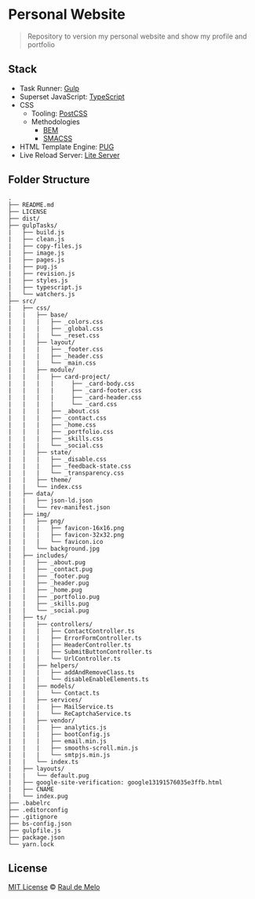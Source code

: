 # Personal Website

> Repository to version my personal website and show my profile and portfolio

## Stack

- Task Runner: [Gulp](http://gulpjs.com/)
- Superset JavaScript: [TypeScript](https://www.typescriptlang.org)
- CSS 
	- Tooling: [PostCSS](http://postcss.org/)
	- Methodologies
		- [BEM](http://getbem.com/introduction/)
		- [SMACSS](http://getbem.com/introduction/)
- HTML Template Engine: [PUG](https://pugjs.org/api/getting-started.html)
- Live Reload Server: [Lite Server](https://github.com/johnpapa/lite-server)

## Folder Structure
```
.
├── README.md
├── LICENSE
├── dist/
├── gulpTasks/
|   ├── build.js
|   ├── clean.js
|   ├── copy-files.js
|   ├── image.js
|   ├── pages.js
|   ├── pug.js
|   ├── revision.js
|   ├── styles.js
|   ├── typescript.js
|   └── watchers.js
├── src/
|   ├── css/
|   |   ├── base/
|   |   |   ├── _colors.css
|   |   |   ├── _global.css
|   |   |   └── _reset.css
|   |   ├── layout/
|   |   |   ├── _footer.css
|   |   |   ├── _header.css
|   |   |   └── _main.css
|   |   ├── module/
|   |   |   ├── card-project/
|   |   |   |     ├── _card-body.css
|   |   |   |     ├── _card-footer.css
|   |   |   |     ├── _card-header.css
|   |   |   |     └── _card.css
|   |   |   ├── _about.css
|   |   |   ├── _contact.css
|   |   |   ├── _home.css
|   |   |   ├── _portfolio.css
|   |   |   ├── _skills.css
|   |   |   └── _social.css
|   |   ├── state/
|   |   |   ├── _disable.css
|   |   |   ├── _feedback-state.css
|   |   |   └── _transparency.css
|   |   ├── theme/
|   |   └── index.css
|   ├── data/
|   |   ├── json-ld.json
|   |   └── rev-manifest.json
|   ├── img/
|   |   ├── png/
|   |   |   ├── favicon-16x16.png
|   |   |   ├── favicon-32x32.png
|   |   |   └── favicon.ico
|   |   └── background.jpg
|   ├── includes/
|   |   ├── _about.pug
|   |   ├── _contact.pug
|   |   ├── _footer.pug
|   |   ├── _header.pug
|   |   ├── _home.pug
|   |   ├── _portfolio.pug
|   |   ├── _skills.pug
|   |   └── _social.pug
|   ├── ts/
|   |   ├── controllers/
|   |   |   ├── ContactController.ts
|   |   |   ├── ErrorFormController.ts
|   |   |   ├── HeaderController.ts
|   |   |   ├── SubmitButtonController.ts
|   |   |   └── UrlController.ts
|   |   ├── helpers/
|   |   |   ├── addAndRemoveClass.ts
|   |   |   └── disableEnableElements.ts
|   |   ├── models/
|   |   |   └── Contact.ts
|   |   ├── services/
|   |   |   ├── MailService.ts
|   |   |   └── ReCaptchaService.ts
|   |   ├── vendor/
|   |   |   ├── analytics.js
|   |   |   ├── bootConfig.js
|   |   |   ├── email.min.js
|   |   |   ├── smooths-scroll.min.js
|   |   |   └── smtpjs.min.js
|   |   └── index.ts
|   ├── layouts/
|   |   └── default.pug
|   ├── google-site-verification: google13191576035e3ffb.html
|   ├── CNAME
|   └── index.pug
├── .babelrc
├── .editorconfig
├── .gitignore
├── bs-config.json
├── gulpfile.js
├── package.json
└── yarn.lock
```

## License
[MIT License](https://github.com/raulfdm/personal-website/blob/master/LICENSE) © [Raul de Melo](http://rauldemelo.com.br)
